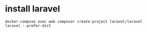 # install laravel
```docker-compose exec web composer create-project laravel/laravel laravel --prefer-dist```
